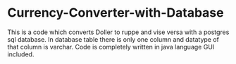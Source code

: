 # Currency-Converter-with-Database

This is a code which converts Doller to ruppe and vise versa with a postgres sql database.
In database table there is only one column and datatype of that column is varchar. 
Code is completely written in java language GUI included.
